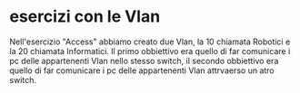 # esercizi con le Vlan

Nell'esercizio "Access" abbiamo creato due Vlan, la 10 chiamata Robotici e la 20 chiamata Informatici. Il primo obbiettivo era quello di far comunicare i pc delle appartenenti Vlan nello stesso switch, il secondo obbiettivo era quello di far comunicare i pc delle appartenenti Vlan attrvaerso un atro switch. 
